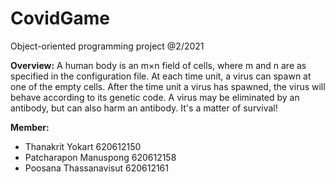 # CovidGame
Object-oriented programming project @2/2021

**Overview:**
A human body is an m×n field of cells, where m and n are as specified in the configuration file.  At each time unit, a virus can spawn at one of the empty cells.  After the time unit a virus has spawned, the virus will behave according to its genetic code.  A virus may be eliminated by an antibody, but can also harm an antibody.  It's a matter of survival!

**Member:**
- Thanakrit Yokart 620612150
- Patcharapon Manuspong 620612158
- Poosana Thassanavisut 620612161
